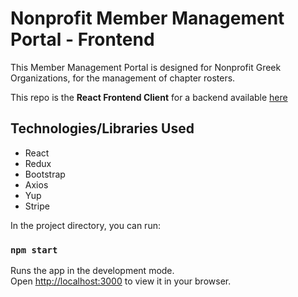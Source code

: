# Nonprofit Member Management Portal - Frontend
This Member Management Portal is designed for Nonprofit Greek Organizations, for the management of chapter rosters. 

This repo is the **React Frontend Client** for a backend available [here]( https://github.com/sylvialchen/glo-management-backend)

## Technologies/Libraries Used
* React
* Redux
* Bootstrap
* Axios
* Yup
* Stripe


In the project directory, you can run:
### `npm start`
Runs the app in the development mode.\
Open [http://localhost:3000](http://localhost:3000) to view it in your browser.
